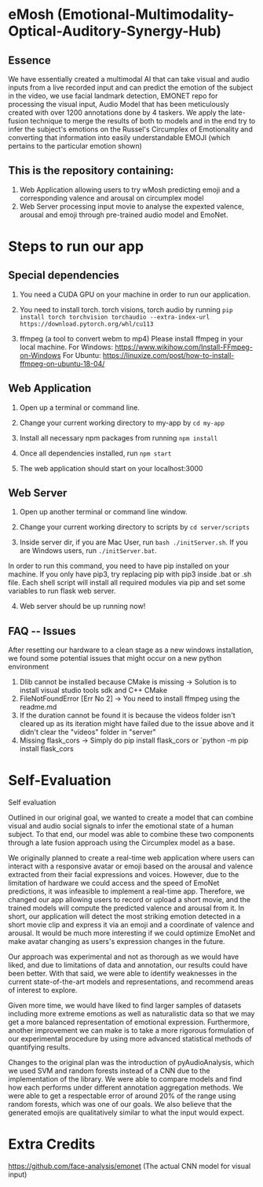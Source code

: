 # eMosh (Emotional-Multimodality-Optical-Auditory-Synergy-Hub)


## Essence
We have essentially created a multimodal AI that can take visual and audio inputs from a live recorded input and can predict the emotion of the subject in the video, we use facial landmark detection, EMONET repo for processing the visual input, Audio Model that has been meticulously created with over 1200 annotations done by 4 taskers. We apply the late-fusion technique to merge the results of both to models and in the end try to infer the subject's emotions on the Russel's Circumplex of Emotionality and converting that information into easily understandable EMOJI (which pertains to the particular emotion shown)

## This is the repository containing:

1. Web Application allowing users to try wMosh predicting emoji and a corresponding valence and arousal on circumplex model
2. Web Server processing input movie to analyse the expexted valence, arousal and emoji through pre-trained audio model and EmoNet.

# Steps to run our app

## Special dependencies

1. You need a CUDA GPU on your machine in order to run our application.

2. You need to install torch. torch visions, torch audio by running
`pip install torch torchvision torchaudio --extra-index-url https://download.pytorch.org/whl/cu113`


3. ffmpeg (a tool to convert webm to mp4)
Please install ffmpeg in your local machine.
For Windows: https://www.wikihow.com/Install-FFmpeg-on-Windows 
For Ubuntu: https://linuxize.com/post/how-to-install-ffmpeg-on-ubuntu-18-04/


## Web Application

1. Open up a terminal or command line.

2. Change your current working directory to my-app by
`cd my-app`

3. Install all necessary npm packages from running
`npm install`

4. Once all dependencies installed, run
`npm start`

5. The web application should start on your localhost:3000

## Web Server

1. Open up another terminal or command line window.

2. Change your current working directory to scripts by
`cd server/scripts`

3. Inside server dir, if you are Mac User, run
`bash ./initServer.sh`. If you are Windows users, run
`./initServer.bat`.

In order to run this command, you need to have pip installed on your machine. If you only have pip3, try replacing pip with pip3 inside .bat or .sh file.
Each shell script will install all required modules via pip and set some variables to run flask web server.

4. Web server should be up running now!

## FAQ -- Issues

After resetting our hardware to a clean stage as a new windows installation, we found some potential issues that might occur on a new python environment

1. Dlib cannot be installed because CMake is missing -> Solution is to install visual studio tools sdk and C++ CMake
2. FileNotFoundError [Err No 2] -> You need to install ffmpeg using the readme.md
3. If the duration cannot be found it is because the videos folder isn't cleared up as its iteration might have failed due to the issue above and it didn't clear the "videos" folder in "server"
4. Missing flask_cors -> Simply do pip install flask_cors or `python -m pip install flask_cors

# Self-Evaluation

Self evaluation

Outlined in our original goal, we wanted to create a model that can combine visual and audio
social signals to infer the emotional state of a human subject. To that end, our model was able to
combine these two components through a late fusion approach using the Circumplex model as a base.

We originally planned to create a real-time web application where users can interact with a responsive avatar or emoji based on the arousal and valence extracted from their facial expressions and voices. However, due to the limitation of hardware we could access and the speed of EmoNet predictions, it was infeasible to implement a real-time app. Therefore, we changed our app allowing users to record or upload a short movie, and the trained models will compute the predicted valence and arousal from it. In short, our application will detect the most striking emotion detected in a short movie clip and express it via an emoji and a coordinate of valence and arousal. It would be much more interesting if we could optimize EmoNet and make avatar changing as users's expression changes in the future. 

Our approach was experimental and not as thorough as we would have liked, and due to limitations of data
and annotation, our results could have been better. With that said, we were able to identify weaknesses
in the current state-of-the-art models and representations, and recommend areas of interest to explore.

Given more time, we would have liked to find larger samples of datasets including more extreme emotions
as well as naturalistic data so that we may get a more balanced representation of emotional expression.
Furthermore, another improvement we can make is to take a more rigorous formulation of our experimental
procedure by using more advanced statistical methods of quantifying results.

Changes to the original plan was the introduction of pyAudioAnalysis, which we used SVM and random forests
instead of a CNN due to the implementation of the library. We were able to compare models and find how
each performs under different annotation aggregation methods. We were able to get a respectable error of around
20% of the range using random forests, which was one of our goals. We also believe that the generated emojis
are qualitatively similar to what the input would expect.

# Extra Credits 
https://github.com/face-analysis/emonet (The actual CNN model for visual input)

